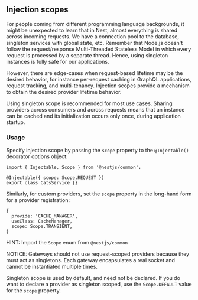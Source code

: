 
## Injection scopes

For people coming from different programming language backgrounds, it might be unexpected to learn that in Nest,
almost everything is shared across incoming requests. We have a connection pool to the database, singleton services with global state, etc.
Remember that Node.js doesn't follow the request/response Multi-Threaded Stateless Model in which every request is processed by a separate thread.
Hence, using singleton instances is fully safe for our applications.

However, there are edge-cases when request-based lifetime may be the desired behavior, for instance per-request caching in GraphQL applications,
request tracking, and multi-tenancy. Injection scopes provide a mechanism to obtain the desired provider lifetime behavior.

Using singleton scope is recommended for most use cases. Sharing providers across consumers and across requests means that an instance
can be cached and its initialization occurs only once, during application startup.

### Usage
Specify injection scope by passing the `scope` property to the `@Injectable()` decorator options object:

```
import { Injectable, Scope } from '@nestjs/common';

@Injectable({ scope: Scope.REQUEST })
export class CatsService {}
```

Similarly, for custom providers, set the `scope` property in the long-hand form for a provider registration:

```
{
  provide: 'CACHE_MANAGER',
  useClass: CacheManager,
  scope: Scope.TRANSIENT,
}
```

HINT: Import the `Scope` enum from `@nestjs/common`

NOTICE: Gateways should not use request-scoped providers because they must act as singletons. Each gateway encapsulates a real socket and cannot be instantiated multiple times.

Singleton scope is used by default, and need not be declared. If you do want to declare a provider as singleton scoped, use the `Scope.DEFAULT` value for the `scope` property.

